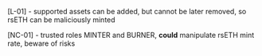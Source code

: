 [L-01] - supported assets can be added, but cannot be later removed, so rsETH can be maliciously minted

[NC-01] - trusted roles MINTER and BURNER, **could** manipulate rsETH mint rate, beware of risks